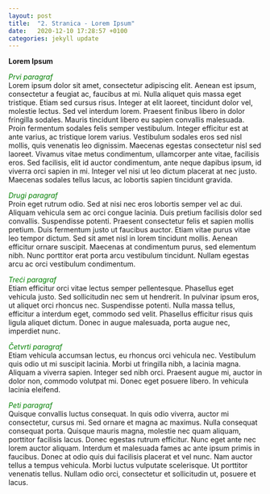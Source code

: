 ```yaml
---
layout: post
title:  "2. Stranica - Lorem Ipsum"
date:   2020-12-10 17:28:57 +0100
categories: jekyll update
---
```

**Lorem Ipsum**

<span style="color:green">*Prvi paragraf*<br></span>
Lorem ipsum dolor sit amet, consectetur adipiscing elit. Aenean est ipsum, consectetur a feugiat ac, faucibus at mi. Nulla aliquet quis massa eget tristique. Etiam sed cursus risus. Integer at elit laoreet, tincidunt dolor vel, molestie lectus. Sed vel interdum lorem. Praesent finibus libero in dolor fringilla sodales. Mauris tincidunt libero eu sapien convallis malesuada. Proin fermentum sodales felis semper vestibulum. Integer efficitur est at ante varius, ac tristique lorem varius. Vestibulum sodales eros sed nisl mollis, quis venenatis leo dignissim. Maecenas egestas consectetur nisl sed laoreet. Vivamus vitae metus condimentum, ullamcorper ante vitae, facilisis eros. Sed facilisis, elit id auctor condimentum, ante neque dapibus ipsum, id viverra orci sapien in mi. Integer vel nisi ut leo dictum placerat at nec justo. Maecenas sodales tellus lacus, ac lobortis sapien tincidunt gravida.

<span style="color:green">*Drugi paragraf*<br></span>
Proin eget rutrum odio. Sed at nisi nec eros lobortis semper vel ac dui. Aliquam vehicula sem ac orci congue lacinia. Duis pretium facilisis dolor sed convallis. Suspendisse potenti. Praesent consectetur felis et sapien mollis pretium. Duis fermentum justo ut faucibus auctor. Etiam vitae purus vitae leo tempor dictum. Sed sit amet nisl in lorem tincidunt mollis. Aenean efficitur ornare suscipit. Maecenas at condimentum purus, sed elementum nibh. Nunc porttitor erat porta arcu vestibulum tincidunt. Nullam egestas arcu ac orci vestibulum condimentum.

<span style="color:green">*Treći paragraf*<br></span>
Etiam efficitur orci vitae lectus semper pellentesque. Phasellus eget vehicula justo. Sed sollicitudin nec sem ut hendrerit. In pulvinar ipsum eros, ut aliquet orci rhoncus nec. Suspendisse potenti. Nulla massa tellus, efficitur a interdum eget, commodo sed velit. Phasellus efficitur risus quis ligula aliquet dictum. Donec in augue malesuada, porta augue nec, imperdiet nunc.

<span style="color:green">*Četvrti paragraf*<br></span>
Etiam vehicula accumsan lectus, eu rhoncus orci vehicula nec. Vestibulum quis odio ut mi suscipit lacinia. Morbi ut fringilla nibh, a lacinia magna. Aliquam a viverra sapien. Integer sed nibh orci. Praesent augue mi, auctor in dolor non, commodo volutpat mi. Donec eget posuere libero. In vehicula lacinia eleifend.

<span style="color:green">*Peti paragraf*<br></span>
Quisque convallis luctus consequat. In quis odio viverra, auctor mi consectetur, cursus mi. Sed ornare et magna ac maximus. Nulla consequat consequat porta. Quisque mauris magna, molestie nec quam aliquam, porttitor facilisis lacus. Donec egestas rutrum efficitur. Nunc eget ante nec lorem auctor aliquam. Interdum et malesuada fames ac ante ipsum primis in faucibus. Donec at odio quis dui facilisis placerat et vel nunc. Nam auctor tellus a tempus vehicula. Morbi luctus vulputate scelerisque. Ut porttitor venenatis tellus. Nullam odio orci, consectetur et sollicitudin ut, posuere et lacus.